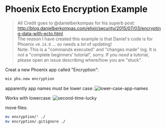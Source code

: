 # Phoenix Ecto Encryption Example

> All Credit goes to @danielberkompas for his superb post:
http://blog.danielberkompas.com/elixir/security/2015/07/03/encrypting-data-with-ecto.html <br />
> The _reason_ I have created this example is that Daniel's code
is for Phoenix `v0.14.0` ... so needs a _lot_ of updating! <br />
> Note: This is a "commands executed" and "changes made" log.
It is _not_ a "complete beginners' tutorial", sorry.
If you _need_ a tutorial, please open an issue describing where/how you are "stuck".

Creat a new Phoenix app called "Encryption":
```sh
mix phx.new encryption
```
apparently app names must be lower case:
![lower-case-app-names](https://user-images.githubusercontent.com/194400/35360087-73d69d88-0154-11e8-9f47-d9a9333d1e6c.png)

Works with lowercase:
![second-time-lucky](https://user-images.githubusercontent.com/194400/35360183-c522063c-0154-11e8-994a-7516bc0e5c1e.png)

move files:
```sh
mv encryption/* ./
mv encryption/.gitignore ./
```
